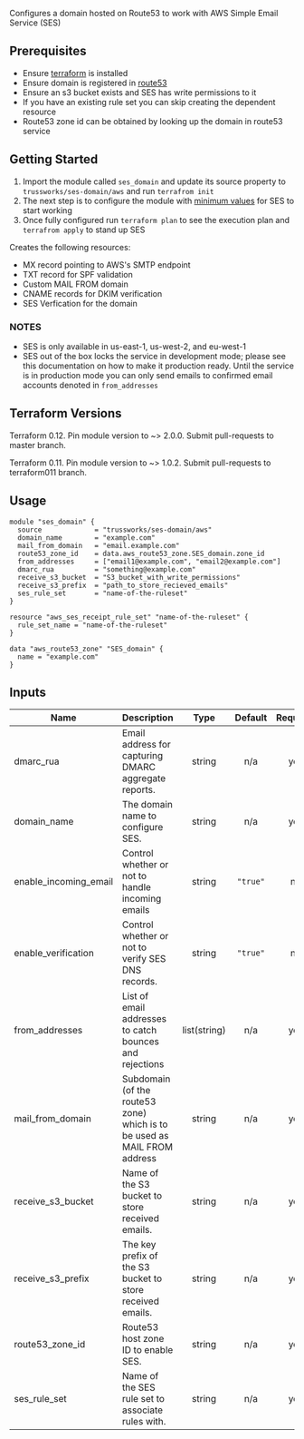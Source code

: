 Configures a domain hosted on Route53 to work with AWS Simple Email Service (SES)

## Prerequisites

* Ensure [terraform](https://www.terraform.io/intro/getting-started/install.html) is installed
* Ensure domain is registered in [route53](https://aws.amazon.com/route53/)
* Ensure an s3 bucket exists and SES has write permissions to it
* If you have an existing rule set you can skip creating the dependent resource
* Route53 zone id can be obtained by looking up the domain in route53 service

## Getting Started

1. Import the module called `ses_domain` and update its source property to `trussworks/ses-domain/aws` and run `terrafrom init`
2. The next step is to configure the module with [minimum values](#usage) for SES to start working
3. Once fully configured run `terraform plan` to see the execution plan and `terrafrom apply` to stand up SES

Creates the following resources:

* MX record pointing to AWS's SMTP endpoint
* TXT record for SPF validation
* Custom MAIL FROM domain
* CNAME records for DKIM verification
* SES Verfication for the domain

### NOTES

* SES is only available in us-east-1, us-west-2, and eu-west-1
* SES out of the box locks the service in development mode; please see this documentation on how to make it production ready. Until the service is in production mode you can only send emails to confirmed email accounts denoted in `from_addresses`

## Terraform Versions

Terraform 0.12. Pin module version to ~> 2.0.0. Submit pull-requests to master branch.

Terraform 0.11. Pin module version to ~> 1.0.2. Submit pull-requests to terraform011 branch.

## Usage

```hcl
module "ses_domain" {
  source             = "trussworks/ses-domain/aws"
  domain_name        = "example.com"
  mail_from_domain   = "email.example.com"
  route53_zone_id    = data.aws_route53_zone.SES_domain.zone_id
  from_addresses     = ["email1@example.com", "email2@example.com"]
  dmarc_rua          = "something@example.com"
  receive_s3_bucket  = "S3_bucket_with_write_permissions"
  receive_s3_prefix  = "path_to_store_recieved_emails"
  ses_rule_set       = "name-of-the-ruleset"
}

resource "aws_ses_receipt_rule_set" "name-of-the-ruleset" {
  rule_set_name = "name-of-the-ruleset"
}

data "aws_route53_zone" "SES_domain" {
  name = "example.com"
}
```

<!-- BEGINNING OF PRE-COMMIT-TERRAFORM DOCS HOOK -->
## Inputs

| Name | Description | Type | Default | Required |
|------|-------------|:----:|:-----:|:-----:|
| dmarc\_rua | Email address for capturing DMARC aggregate reports. | string | n/a | yes |
| domain\_name | The domain name to configure SES. | string | n/a | yes |
| enable\_incoming\_email | Control whether or not to handle incoming emails | string | `"true"` | no |
| enable\_verification | Control whether or not to verify SES DNS records. | string | `"true"` | no |
| from\_addresses | List of email addresses to catch bounces and rejections | list(string) | n/a | yes |
| mail\_from\_domain | Subdomain (of the route53 zone) which is to be used as MAIL FROM address | string | n/a | yes |
| receive\_s3\_bucket | Name of the S3 bucket to store received emails. | string | n/a | yes |
| receive\_s3\_prefix | The key prefix of the S3 bucket to store received emails. | string | n/a | yes |
| route53\_zone\_id | Route53 host zone ID to enable SES. | string | n/a | yes |
| ses\_rule\_set | Name of the SES rule set to associate rules with. | string | n/a | yes |

<!-- END OF PRE-COMMIT-TERRAFORM DOCS HOOK -->
